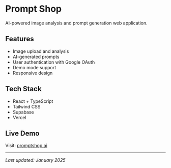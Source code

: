 # Prompt Shop

AI-powered image analysis and prompt generation web application.

## Features

- Image upload and analysis
- AI-generated prompts  
- User authentication with Google OAuth
- Demo mode support
- Responsive design

## Tech Stack

- React + TypeScript
- Tailwind CSS
- Supabase
- Vercel

## Live Demo

Visit: [promptshop.ai](https://promptshop.ai)

---
*Last updated: January 2025*